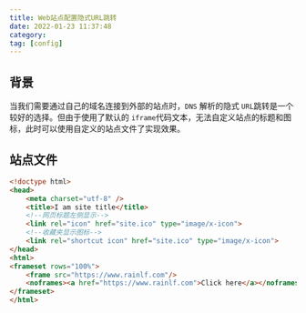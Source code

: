 ```yaml
---
title: Web站点配置隐式URL跳转
date: 2022-01-23 11:37:48
category: 
tag: [config]
---
```


## 背景

当我们需要通过自己的域名连接到外部的站点时，`DNS` 解析的隐式 `URL`跳转是一个较好的选择。但由于使用了默认的 `iframe`代码文本，无法自定义站点的标题和图标，此时可以使用自定义的站点文件了实现效果。



## 站点文件

```html
<!doctype html>
<head>
    <meta charset="utf-8" />
    <title>I am site title</title>
    <!--网页标题左侧显示-->
    <link rel="icon" href="site.ico" type="image/x-icon">
    <!--收藏夹显示图标-->
    <link rel="shortcut icon" href="site.ico" type="image/x-icon">
</head>
<html>
<frameset rows="100%">
    <frame src="https://www.rainlf.com"/>
    <noframes><a href="https://www.rainlf.com">Click here</a></noframes>
</frameset>
</html>
```

